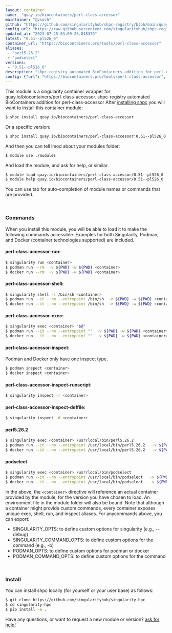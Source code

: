 ```yaml
---
layout: container
name:  "quay.io/biocontainers/perl-class-accessor"
maintainer: "@vsoch"
github: "https://github.com/singularityhub/shpc-registry/blob/main/quay.io/biocontainers/perl-class-accessor/container.yaml"
config_url: "https://raw.githubusercontent.com/singularityhub/shpc-registry/main/quay.io/biocontainers/perl-class-accessor/container.yaml"
updated_at: "2023-07-25 03:09:26.818379"
latest: "0.51--pl526_0"
container_url: "https://biocontainers.pro/tools/perl-class-accessor"
aliases:
 - "perl5.26.2"
 - "podselect"
versions:
 - "0.51--pl526_0"
description: "shpc-registry automated BioContainers addition for perl-class-accessor"
config: {"url": "https://biocontainers.pro/tools/perl-class-accessor", "maintainer": "@vsoch", "description": "shpc-registry automated BioContainers addition for perl-class-accessor", "latest": {"0.51--pl526_0": "sha256:f24b10d3acd7879b3d9c4fd061b451cd070a4c46e308d07c048989535a15bac7"}, "tags": {"0.51--pl526_0": "sha256:f24b10d3acd7879b3d9c4fd061b451cd070a4c46e308d07c048989535a15bac7"}, "docker": "quay.io/biocontainers/perl-class-accessor", "aliases": {"perl5.26.2": "/usr/local/bin/perl5.26.2", "podselect": "/usr/local/bin/podselect"}}
---
```


This module is a singularity container wrapper for quay.io/biocontainers/perl-class-accessor.
shpc-registry automated BioContainers addition for perl-class-accessor
After [installing shpc](#install) you will want to install this container module:


```bash
$ shpc install quay.io/biocontainers/perl-class-accessor
```

Or a specific version:

```bash
$ shpc install quay.io/biocontainers/perl-class-accessor:0.51--pl526_0
```

And then you can tell lmod about your modules folder:

```bash
$ module use ./modules
```

And load the module, and ask for help, or similar.

```bash
$ module load quay.io/biocontainers/perl-class-accessor/0.51--pl526_0
$ module help quay.io/biocontainers/perl-class-accessor/0.51--pl526_0
```

You can use tab for auto-completion of module names or commands that are provided.

<br>

### Commands

When you install this module, you will be able to load it to make the following commands accessible.
Examples for both Singularity, Podman, and Docker (container technologies supported) are included.

#### perl-class-accessor-run:

```bash
$ singularity run <container>
$ podman run --rm  -v ${PWD} -w ${PWD} <container>
$ docker run --rm  -v ${PWD} -w ${PWD} <container>
```

#### perl-class-accessor-shell:

```bash
$ singularity shell -s /bin/sh <container>
$ podman run --it --rm --entrypoint /bin/sh  -v ${PWD} -w ${PWD} <container>
$ docker run --it --rm --entrypoint /bin/sh  -v ${PWD} -w ${PWD} <container>
```

#### perl-class-accessor-exec:

```bash
$ singularity exec <container> "$@"
$ podman run --it --rm --entrypoint ""  -v ${PWD} -w ${PWD} <container> "$@"
$ docker run --it --rm --entrypoint ""  -v ${PWD} -w ${PWD} <container> "$@"
```

#### perl-class-accessor-inspect:

Podman and Docker only have one inspect type.

```bash
$ podman inspect <container>
$ docker inspect <container>
```

#### perl-class-accessor-inspect-runscript:

```bash
$ singularity inspect -r <container>
```

#### perl-class-accessor-inspect-deffile:

```bash
$ singularity inspect -d <container>
```


#### perl5.26.2

```bash
$ singularity exec <container> /usr/local/bin/perl5.26.2
$ podman run --it --rm --entrypoint /usr/local/bin/perl5.26.2   -v ${PWD} -w ${PWD} <container> -c " $@"
$ docker run --it --rm --entrypoint /usr/local/bin/perl5.26.2   -v ${PWD} -w ${PWD} <container> -c " $@"
```


#### podselect

```bash
$ singularity exec <container> /usr/local/bin/podselect
$ podman run --it --rm --entrypoint /usr/local/bin/podselect   -v ${PWD} -w ${PWD} <container> -c " $@"
$ docker run --it --rm --entrypoint /usr/local/bin/podselect   -v ${PWD} -w ${PWD} <container> -c " $@"
```



In the above, the `<container>` directive will reference an actual container provided
by the module, for the version you have chosen to load. An environment file in the
module folder will also be bound. Note that although a container
might provide custom commands, every container exposes unique exec, shell, run, and
inspect aliases. For anycommands above, you can export:

 - SINGULARITY_OPTS: to define custom options for singularity (e.g., --debug)
 - SINGULARITY_COMMAND_OPTS: to define custom options for the command (e.g., -b)
 - PODMAN_OPTS: to define custom options for podman or docker
 - PODMAN_COMMAND_OPTS: to define custom options for the command

<br>

### Install

You can install shpc locally (for yourself or your user base) as follows:

```bash
$ git clone https://github.com/singularityhub/singularity-hpc
$ cd singularity-hpc
$ pip install -e .
```

Have any questions, or want to request a new module or version? [ask for help!](https://github.com/singularityhub/singularity-hpc/issues)